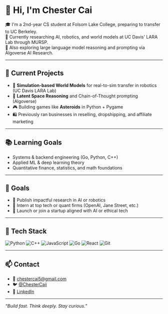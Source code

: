 # 👋 Hi, I'm Chester Cai

🎓 I'm a 2nd-year CS student at Folsom Lake College, preparing to transfer to UC Berkeley.  
🧠 Currently researching AI, robotics, and world models at UC Davis' LARA Lab through MURSP.  
🚀 Also exploring large language model reasoning and prompting via Algoverse AI Research.

---

## 🔧 Current Projects
- 🤖 **Simulation-based World Models** for real-to-sim transfer in robotics (UC Davis LARA Lab)
- 🧠 **Latent Space Reasoning** and Chain-of-Thought prompting (Algoverse)
- 🎮 Building games like **Asteroids** in Python + Pygame
- 🛍️ Previously ran businesses in reselling, dropshipping, and affiliate marketing

---

## 📚 Learning Goals
- Systems & backend engineering (Go, Python, C++)
- Applied ML & deep learning theory
- Quantitative finance, statistics, and math foundations

---

## 🏁 Goals
- 🔬 Publish impactful research in AI or robotics
- 💼 Intern at top tech or quant firms (OpenAI, Jane Street, etc.)
- 🎯 Launch or join a startup aligned with AI or ethical tech

---

## 🧰 Tech Stack
![Python](https://img.shields.io/badge/-Python-black?style=flat&logo=python) 
![C++](https://img.shields.io/badge/-C++-00599C?style=flat&logo=c%2B%2B)
![JavaScript](https://img.shields.io/badge/-JavaScript-black?style=flat&logo=javascript)
![Go](https://img.shields.io/badge/-Go-00ADD8?style=flat&logo=go)
![React](https://img.shields.io/badge/-React-61DAFB?style=flat&logo=react)
![Git](https://img.shields.io/badge/-Git-black?style=flat&logo=git)

---

## 📫 Contact
- 📧 chestercai5@gmail.com  
- 🐦 [@ChesterCaii](https://x.com/ChesterCaii)  
- 💼 [LinkedIn](https://www.linkedin.com/in/chestercaii/)

---

_“Build fast. Think deeply. Stay curious.”_

